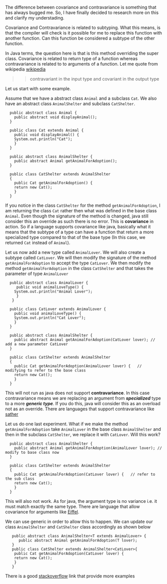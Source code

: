 ---
---

The difference between covariance and contravariance is something that has always bugged me. So,  I have finally decided to research more on this and clarify my understading.

Covariance and Contravariance is related to subtyping. What this means, is that the compiler will check is it possible for me to replace this function with another function. Can this function be considered a subtype of the other function.

In Java terms, the question here is that is this method overriding the super class. Covariance is related to return type of a function whereas contravariance is related to to arguments of a function. Let me quote from wikipedia [wikipedia](http://en.wikipedia.org/wiki/Covariance_and_contravariance_%28computer_science%29)

>> contravariant in the input type and covariant in the output type

Let us start with some example. 

Assume that we have a abstract class `Animal` and a subclass `Cat`. We also have an abstract class `AnimalShelter` and subclass `CatShelter`.

	  public abstract class Animal {
	    public abstract void displayAnimal();
	  }

	  public class Cat extends Animal {
	    public void displayAnimal() {
		System.out.println("Cat");
	    }
	  }

	  public abstract class AnimalShelter {
	    public abstract Animal getAnimalForAdoption();
	  }

	  public class CatShelter extends AnimalShelter
	  {
	    public Cat getAnimalForAdoption() {
		return new Cat();
	    }
	  }

If you notice in the class `CatShelter` for the method  `getAnimalForAdoption`, I am returning the class `Cat` rather then what was defined in the base class `Animal`. Even though the signature of the method is changed, java still consider this an override as such there is no error. This is **covariance** in action. So if a language supports covariance like java, basically what it means that the subtype of a type can have a function that return a more specialized type compared to that of the base type (In this case, we returned `Cat` instead of `Animal`).

Let us now add a new type called `AnimalLover`.  We will also create a subtype called `CatLover`. We will then modify the signature of the method `getAnimalForAdoption` to accept the type `CatLover`. We then modify the method `getAnimalForAdoption` in the class `CatShelter` and that takes the parameter of type `AnimalLover`
  
	  public abstract class AnimalLover {
	     public void animalLoveType() {
		System.out.println("Animal Lover");
	     }
	   }

	  public class CatLover extends AnimalLover {
	    public void animalLoveType() {
		System.out.println("Cat Lover");
	    }
	  }

	  public abstract class AnimalShelter {
	    public abstract Animal getAnimalForAdoption(CatLover lover); // add a new parameter CatLover
	  }

	  public class CatShelter extends AnimalShelter
	  {
	    public Cat getAnimalForAdoption(AnimalLover lover) {   // modifying to refer to the base class
		return new Cat();
	    }
	  }

This will not run as java does not support **contravariance**. In this case contravariance means we are replacing an argument  from ***specialized*** type to a more ***generic type***. If you do this, java will consider this as an overload not as an override. There are languages that support contravariance like [sather](http://en.wikipedia.org/wiki/Sather)

 Let us do one last experiment. What if we make the method `getAnimalForAdoption` take `AnimalLover` in the base class `AnimalShelter` and then in the subclass `CatShelter`, we replace it with `CatLover`. Will this work?
 
	  public abstract class AnimalShelter {
	    public abstract Animal getAnimalForAdoption(AnimalLover lover); // modify to base class now
	  }

	  public class CatShelter extends AnimalShelter
	  {
	    public Cat getAnimalForAdoption(CatLover lover) {   // refer to the sub class
		return new Cat();
	    }
	  }

This will also not work. As for java, the argument type is no variance i.e. it must match exactly the same type. There are language that allow covariance for arguments like [Eiffel](http://en.wikipedia.org/wiki/Eiffel_%28programming_language%29).
 
We can use generic in order to allow this to happen. We can update our class `AnimalShelter` and `CatShelter` class accordingly as shown below

	   public abstract class AnimalShelter<T extends AnimalLover> {
	      public abstract Animal getAnimalForAdoption(T lover);
	   }
	   public class CatShelter extends AnimalShelter<CatLover>{
	    public Cat getAnimalForAdoption(CatLover lover) {
		return new Cat();
	    }
	   }

There is a good [stackoverflow](http://stackoverflow.com/questions/2501023/demonstrate-covariance-and-contravariance-in-java) link that provide more examples 